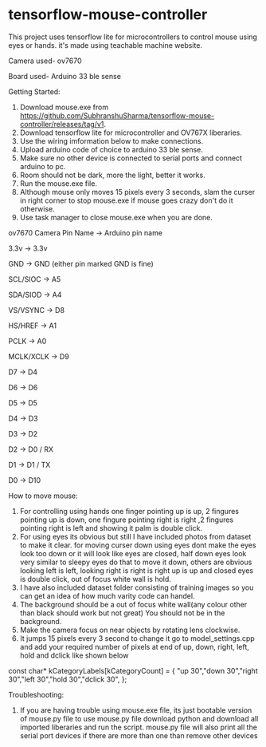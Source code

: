# tensorflow-mouse-controller
This project uses tensorflow lite for microcontrollers  to control mouse using eyes or hands. it's made using teachable machine website.

Camera used- ov7670

Board used- Arduino 33 ble sense

Getting Started:

1. Download mouse.exe from https://github.com/SubhranshuSharma/tensorflow-mouse-controller/releases/tag/v1.
2. Download tensorflow lite for microcontroller and OV767X liberaries.
3. Use the wiring imformation below to make connections.
4. Upload arduino code of choice to arduino 33 ble sense.
5. Make sure no other device is connected to serial ports and connect arduino to pc.
6. Room should not be dark, more the light, better it works.
7. Run the mouse.exe file.
8. Although mouse only moves 15 pixels every 3 seconds, slam the curser in right corner to stop mouse.exe if mouse goes crazy don't do it otherwise.
9. Use task manager to close mouse.exe when you are done.

ov7670 Camera Pin Name ->	Arduino pin name

3.3v	    ->  3.3v

GND	    ->    GND (either pin marked GND is fine)

SCL/SIOC  -> A5

SDA/SIOD  ->   A4

VS/VSYNC  ->     D8

HS/HREF   ->       A1

PCLK	    ->      A0

MCLK/XCLK ->      D9

D7	       ->       D4

D6	       ->         D6

D5	       ->       D5

D4	       ->         D3

D3	       ->         D2

D2	       ->         D0 / RX

D1	       ->         D1 / TX

D0	       ->         D10 

How to move mouse:

1. For controlling using hands one finger pointing up is up, 2 fingures pointing up is down, one fingure pointing right is right ,2 fingures pointing right is left and showing it palm is double click. 
2. For using eyes its obvious but still I have included photos from dataset to make it clear. for moving curser down using eyes dont make the eyes look too down or it will look like eyes are closed, half down eyes look very similar to sleepy eyes do that to move it down, others are obvious looking left is left, looking right is right is right up is up and closed eyes is double click, out of focus white wall is hold.
3. I have also included dataset folder consisting of training images so you can get an idea of how much varity code can handel.
4. The background should be a out of focus white wall(any colour other than black should work but not great) You should not be in the background.
5. Make the camera focus on near objects by rotating lens clockwise.
6. It jumps 15 pixels every 3 second to change it go to model_settings.cpp and add your required number of pixels at end of up, down, right, left, hold and dclick like shown below
   
const char* kCategoryLabels[kCategoryCount] = {
    "up 30","down 30","right 30","left 30","hold 30","dclick 30",
};

Troubleshooting:
1. If you are having trouble using mouse.exe file, its just bootable version of mouse.py file to use mouse.py file download python and download all imported liberaries and run the script.
   mouse.py file will also print all the serial port devices if there are more than one than remove other devices
